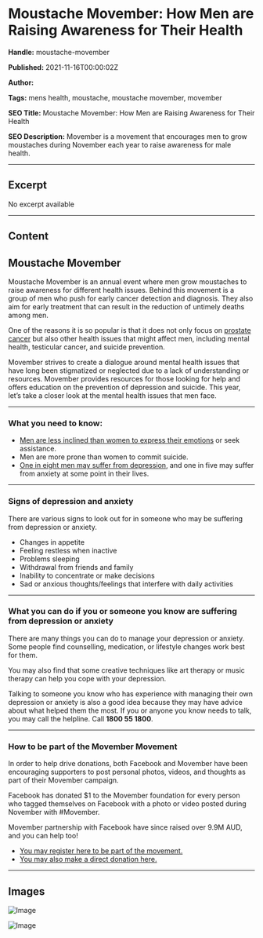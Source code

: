 # Moustache Movember: How Men are Raising Awareness for Their Health

**Handle:** moustache-movember

**Published:** 2021-11-16T00:00:02Z

**Author:**  

**Tags:** mens health, moustache, moustache movember, movember

**SEO Title:** Moustache Movember: How Men are Raising Awareness for Their Health

**SEO Description:** Movember is a movement that encourages men to grow moustaches during November each year to raise awareness for male health.

---

## Excerpt

No excerpt available

---

## Content

## Moustache Movember

Moustache Movember is an annual event where men grow moustaches to raise awareness for different health issues. Behind this movement is a group of men who push for early cancer detection and diagnosis. They also aim for early treatment that can result in the reduction of untimely deaths among men.

One of the reasons it is so popular is that it does not only focus on [prostate cancer](https://www.vpa.com.au/blogs/featured-articles/mens-health-movember) but also other health issues that might affect men, including mental health, testicular cancer, and suicide prevention.

Movember strives to create a dialogue around mental health issues that have long been stigmatized or neglected due to a lack of understanding or resources. Movember provides resources for those looking for help and offers education on the prevention of depression and suicide. This year, let’s take a closer look at the mental health issues that men face.

---

### What you need to know:

- [Men are less inclined than women to express their emotions](https://www.psychologytoday.com/au/blog/mental-health-nerd/201911/men-are-afraid-ask-help) or seek assistance.
- Men are more prone than women to commit suicide.
- [One in eight men may suffer from depression](https://www.beyondblue.org.au/who-does-it-affect/men), and one in five may suffer from anxiety at some point in their lives.

---

### Signs of depression and anxiety

There are various signs to look out for in someone who may be suffering from depression or anxiety.

- Changes in appetite
- Feeling restless when inactive
- Problems sleeping
- Withdrawal from friends and family
- Inability to concentrate or make decisions
- Sad or anxious thoughts/feelings that interfere with daily activities

---

### What you can do if you or someone you know are suffering from depression or anxiety

There are many things you can do to manage your depression or anxiety. Some people find counselling, medication, or lifestyle changes work best for them.

You may also find that some creative techniques like art therapy or music therapy can help you cope with your depression.

Talking to someone you know who has experience with managing their own depression or anxiety is also a good idea because they may have advice about what helped them the most. If you or anyone you know needs to talk, you may call the helpline. Call **1800 55 1800**.

---

### How to be part of the Movember Movement

In order to help drive donations, both Facebook and Movember have been encouraging supporters to post personal photos, videos, and thoughts as part of their Movember campaign.

Facebook has donated $1 to the Movember foundation for every person who tagged themselves on Facebook with a photo or video posted during November with #Movember.

Movember partnership with Facebook have since raised over 9.9M AUD, and you can help too!

- [You may register here to be part of the movement.](https://au.movember.com/register?prod_intent=move&mocamp=m)
- [You may also make a direct donation here.](https://au.movember.com/donate)

---

## Images

![Image](undefined)

![Image](undefined)

